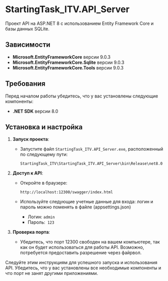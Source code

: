 # StartingTask_ITV.API_Server

Проект API на ASP.NET 8 с использованием Entity Framework Core и базы данных SQLite.

## Зависимости

- **Microsoft.EntityFrameworkCore** версии 9.0.3
- **Microsoft.EntityFrameworkCore.Sqlite** версии 9.0.3
- **Microsoft.EntityFrameworkCore.Tools** версии 9.0.3

## Требования

Перед началом работы убедитесь, что у вас установлены следующие компоненты:
- **.NET SDK** версии 8.0

## Установка и настройка

1. **Запуск проекта**:
   - Запустите файл `StartingTask_ITV.API_Server.exe`, расположенный по следующему пути:
     ```
     StartingTask_ITV\StartingTask_ITV.API_Server\bin\Release\net8.0
     ```

2. **Доступ к API**:
   - Откройте в браузере:
     ```
     http://localhost:12300/swagger/index.html
     ```
   - Используйте следующие учетные данные для входа: логин и пароль  можно поменять в  файле (appsettings.json)
     
     - Логин: ```admin```
     - Пароль:``` 123```
     
3. **Проверка порта**:
   - Убедитесь, что порт 12300 свободен на вашем компьютере, так как он будет использоваться для работы API. Возможно, потребуется предоставить разрешение через файрвол.

Следуйте этим инструкциям для успешного запуска и использования API. Убедитесь, что у вас установлены все необходимые компоненты и что порт не занят другими приложениями.
